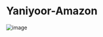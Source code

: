 # Yaniyoor-Amazon
![image](https://github.com/yigityalcin/Yaniyoor-Amazon/assets/43726383/cf03f81d-cf64-4200-8e2e-e8aecec953db)
